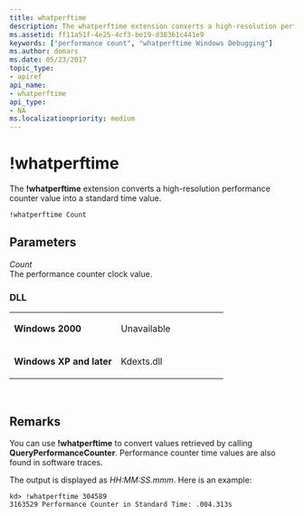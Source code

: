 ```yaml
---
title: whatperftime
description: The whatperftime extension converts a high-resolution performance counter value into a standard time value.
ms.assetid: ff11a51f-4e25-4cf3-be19-d38361c441e9
keywords: ["performance count", "whatperftime Windows Debugging"]
ms.author: domars
ms.date: 05/23/2017
topic_type:
- apiref
api_name:
- whatperftime
api_type:
- NA
ms.localizationpriority: medium
---
```


# !whatperftime


The **!whatperftime** extension converts a high-resolution performance counter value into a standard time value.

```dbgcmd
!whatperftime Count
```

## <span id="Parameters"></span><span id="parameters"></span><span id="PARAMETERS"></span>Parameters


<span id="_______Count______"></span><span id="_______count______"></span><span id="_______COUNT______"></span> *Count*   
The performance counter clock value.

### <span id="DLL"></span><span id="dll"></span>DLL

<table>
<colgroup>
<col width="50%" />
<col width="50%" />
</colgroup>
<tbody>
<tr class="odd">
<td align="left"><p><strong>Windows 2000</strong></p></td>
<td align="left"><p>Unavailable</p></td>
</tr>
<tr class="even">
<td align="left"><p><strong>Windows XP and later</strong></p></td>
<td align="left"><p>Kdexts.dll</p></td>
</tr>
</tbody>
</table>

 

Remarks
-------

You can use **!whatperftime** to convert values retrieved by calling **QueryPerformanceCounter**. Performance counter time values are also found in software traces.

The output is displayed as *HH:MM:SS.mmm*. Here is an example:

```dbgcmd
kd> !whatperftime 304589
3163529 Performance Counter in Standard Time: .004.313s
```

 

 





